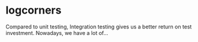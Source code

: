 # logcorners
Compared to unit testing, Integration testing gives us a better return on test investment. Nowadays, we have a lot of…
